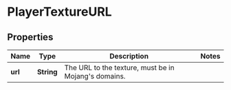 
# PlayerTextureURL

## Properties
Name | Type | Description | Notes
------------ | ------------- | ------------- | -------------
**url** | **String** | The URL to the texture, must be in Mojang&#39;s domains. | 



